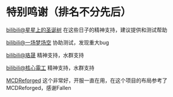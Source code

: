 特别鸣谢（排名不分先后）
====================================

[bilibili@星星上的圣诞树](https://space.bilibili.com/8222978) 在这些日子的精神支持，建议提供和测试帮助

[bilibili@一场梦场空](https://space.bilibili.com/309645422)      协助测试，发现重大bug

[bilibili@珞晟](https://space.bilibili.com/312714981)           精神支持，水群支持

[bilibili@核心電工](https://space.bilibili.com/25325033)        精神支持，水群支持

[MCDReforged](https://github.com/Fallen-Breath/MCDReforged) 这个非常好，开服一直在用，在这个项目的布局参考了MCDReforged，感谢Fallen

